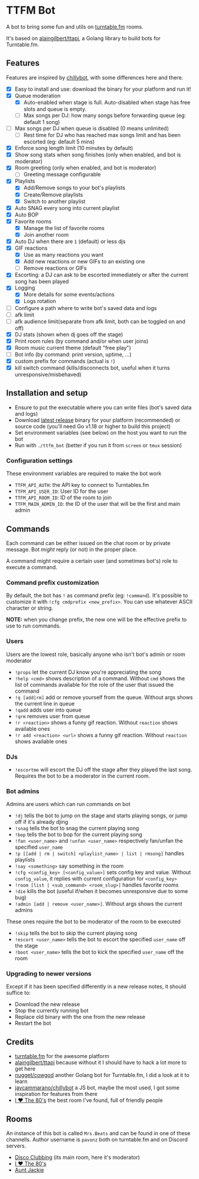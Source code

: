 # TTFM Bot

A bot to bring some fun and utils on [turntable.fm](https://turntable.fm) rooms.

It's based on [alaingilbert/ttapi](https://github.com/alaingilbert/ttapi), a Golang library to build bots for Turntable.fm.

## Features

Features are inspired by [chillybot](https://github.com/jaycammarano/chillybot), with some differences here and there.

- [x] Easy to install and use: download the binary for your platform and run it!
- [x] Queue moderation
  - [x] Auto-enabled when stage is full. Auto-disabled when stage has free slots and queue is empty.
  - [ ] Max songs per DJ: how many songs before forwarding queue (eg: default 1 song)
- [ ] Max songs per DJ when queue is disabled (0 means unlimited)
  - [ ] Rest time for DJ who has reached max songs limit and has been escorted (eg: default 5 mins)
- [x] Enforce song length limit (10 minutes by default)
- [x] Show song stats when song finishes (only when enabled, and bot is moderator)
- [x] Room greeting (only when enabled, and bot is moderator)
  - [ ] Greeting message configurable
- [x] Playlists
  - [x] Add/Remove songs to your bot's playlists
  - [x] Create/Remove playlists
  - [x] Switch to another playlist
- [x] Auto SNAG every song into current playlist
- [x] Auto BOP
- [x] Favorite rooms
  - [x] Manage the list of favorite rooms
  - [x] Join another room
- [x] Auto DJ when there are `1` (default) or less djs
- [x] GIF reactions
  - [x] Use as many reactions you want
  - [x] Add new reactions or new GIFs to an existing one
  - [ ] Remove reactions or GIFs
- [x] Escorting: a DJ can ask to be escorted immediately or after the current song has been played
- [x] Logging
  - [x] More details for some events/actions
  - [x] Logs rotation
- [ ] Configure a path where to write bot's saved data and logs
- [ ] afk limit
- [ ] afk audience limit(separate from afk limit, both can be toggled on and off)
- [x] DJ stats (shown when dj goes off the stage)
- [x] Print room rules (by command and/or when user joins)
- [x] Room music current theme (default "free play")
- [ ] Bot info (by command: print version, uptime, ...)
- [x] custom prefix for commands (actual is `!`)
- [x] kill switch command (kills/disconnects bot, useful when it turns unresponsive/misbehaved)

## Installation and setup

- Ensure to put the executable where you can write files (bot's saved data and logs)
- Download [latest release](https://github.com/andreapavoni/ttfm_bot/releases/latest) binary for your platform (recommended) or source code (you'll need Go v1.18 or higher to build this project)
- Set environment variables (see below) on the host you want to run the bot
- Run with `./ttfm_bot` (better if you run it from `screen` or `tmux` session)

### Configuration settings

These environment variables are required to make the bot work

- `TTFM_API_AUTH`: the API key to connect to Turntables.fm
- `TTFM_API_USER_ID`: User ID for the user
- `TTFM_API_ROOM_ID`: ID of the room to join
- `TTFM_MAIN_ADMIN_ID`: the ID of the user that will be the first and main admin

## Commands

Each command can be either issued on the chat room or by private message. Bot _might_ reply (or not) in the proper place.

A command might require a certain user (and sometimes bot's) role to execute a command.

### Command prefix customization

By default, the bot has `!` as command prefix (eg: `!command`). It's possible to customize it with `!cfg cmdprefix <new_prefix>`. You can use whatever ASCII character or string.

**NOTE:** when you change prefix, the new one will be the effective prefix to use to run commands. 

### Users

Users are the lowest role, basically anyone who isn't bot's admin or room moderator

- `!props` let the current DJ know you're appreciating the song
- `!help <cmd>` shows description of a command. Without `cmd` shows the list of commands available for the role of the user that issued the command
- `!q [add|rm]` add or remove yourself from the queue. Without args shows the current line in queue
- `!qadd` adds user into queue
- `!qrm` removes user from queue
- `!r <reaction>` shows a funny gif reaction. Without `reaction` shows available ones
- `!r add <reaction> <url>` shows a funny gif reaction. Without `reaction` shows available ones

### DJs

- `!escortme` will escort the DJ off the stage after they played the last song. Requires the bot to be a moderator in the current room.

### Bot admins

Admins are users which can run commands on bot

- `!dj` tells the bot to jump on the stage and starts playing songs, or jump off if it's already djing
- `!snag` tells the bot to snag the current playing song
- `!bop` tells the bot to bop for the current playing song
- `!fan <user_name>` and `!unfan <user_name>` respectively fan/unfan the specified `user_name`
- `!p [[add | rm | switch] <playlist_name> | list | rmsong]` handles playlists
- `!say <something>` say something in the room
- `!cfg <config_key> [<config_value>]` sets config key and value. Without `config_value`, it replies with current configuration for `<config_key>`
- `!room [list | <sub_command> <room_slug>]` handles favorite rooms
- `!die` kills the bot (useful if/when it becomes unresponsive due to some bug)
- `!admin [add | remove <user_name>]`. Without args shows the current admins

These ones require the bot to be moderator of the room to be executed

- `!skip` tells the bot to skip the current playing song
- `!escort <user_name>` tells the bot to escort the specified `user_name` off the stage
- `!boot <user_name>` tells the bot to kick the specified `user_name` off the room

### Upgrading to newer versions

Except if it has been specified differently in a new release notes, it should suffice to:

- Download the new release
- Stop the currently running bot
- Replace old binary with the one from the new release
- Restart the bot



## Credits

- [turntable.fm](https://turntable.fm) for the awesome platform
- [alaingilbert/ttapi](https://github.com/alaingilbert/ttapi) because without it I should have to hack a lot more to get here
- [nugget/cowgod](https://github.com/nugget/cowgod) another Golang bot for Turntable.fm, I did a look at it to learn
- [jaycammarano/chillybot](https://github.com/jaycammarano/chillybot) a JS bot, maybe the most used, I got some inspiration for features from there
- [I ❤️ The 80's](https://turntable.fm/i_the_80s) the best room I've found, full of friendly people

## Rooms

An instance of this bot is called `Mrs.Beats` and can be found in one of these channells. Author username is `pavonz` both on turntable.fm and on Discord servers.

- [Disco Clubbing](https://turntable.fm/disco_clubbing) (its main room, here it's moderator)
- [I ❤️ The 80's](https://turntable.fm/i_the_80s)
- [Aunt Jackie](https://turntable.fm/aunt_jackie)
